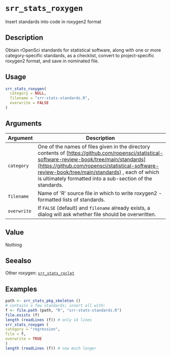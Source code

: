 # `srr_stats_roxygen`

Insert standards into code in roxygen2 format


## Description

Obtain rOpenSci standards for statistical software, along with one or more
 category-specific standards, as a checklist, convert to project-specific
 roxygen2 format, and save in nominated file.


## Usage

```r
srr_stats_roxygen(
  category = NULL,
  filename = "srr-stats-standards.R",
  overwrite = FALSE
)
```


## Arguments

Argument      |Description
------------- |----------------
`category`     |     One of the names of files given in the directory contents of [https://github.com/ropensci/statistical-software-review-book/tree/main/standards](https://github.com/ropensci/statistical-software-review-book/tree/main/standards) , each of which is ultimately formatted into a sub-section of the standards.
`filename`     |     Name of 'R' source file in which to write roxygen2 -formatted lists of standards.
`overwrite`     |     If `FALSE` (default) and `filename` already exists, a dialog will ask whether file should be overwritten.


## Value

Nothing


## Seealso

Other roxygen:
 [`srr_stats_roclet`](#srrstatsroclet)


## Examples

```r
path <- srr_stats_pkg_skeleton ()
# contains a few standards; insert all with:
f <- file.path (path, "R", "srr-stats-standards.R")
file.exists (f)
length (readLines (f)) # only 14 lines
srr_stats_roxygen (
category = "regression",
file = f,
overwrite = TRUE
)
length (readLines (f)) # now much longer
```


